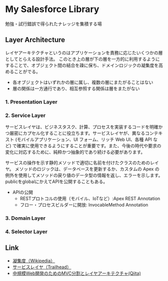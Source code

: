 # My Salesforce Library
勉強・試行錯誤で得られたナレッジを集積する場

## Layer Architecture
レイヤアーキテクチャというのはアプリケーションを責務に応じたいくつかの層としてとらえる設計手法。
このとき上の層が下の層を一方的に利用するようにすることで、オブジェクト間の結合を疎に保ち、ドメインロジックの凝集度を高めることがでる。
* 各オブジェクトはいずれかの層に属し、複数の層にまたがることはない
* 層の関係は一方通行であり、相互参照する関係は層をまたがない
### 1. Presentation Layer
### 2. Service Layer
サービスレイヤは、ビジネスタスク、計算、プロセスを実装するコードを明確かつ厳密にカプセル化することに役立ちます。サービスレイヤが、異なるコンテキスト (モバイルアプリケーション、UI フォーム、リッチ Web UI、各種 API など) で確実に使用できるようにすることが重要です。また、今後の時代や要求の変化に対応するために、純粋かつ抽象的であり続ける必要があります。

サービスの操作を示す静的メソッドで適切に名前を付けたクラスのためのレイヤ。
メソッドのロジックは、データベースを更新するか、カスタムの Apex の例外を使用してメソッドの戻り値のデータ型の情報を返し、エラーを示します。
publicをglobalにかえてAPIを公開することもある。
* APIの公開
    * RESTプロトコルの使用（モバイル、IoTなど）:Apex REST Annotation
    * フロー・プロセスビルダーに開放: InvocableMethod Annotation
### 3. Domain Layer
### 4. Selector Layer
## Link
- [凝集度（Wikipedia）](https://ja.wikipedia.org/wiki/%E5%87%9D%E9%9B%86%E5%BA%A6)
- [サービスレイヤ（Trailhead）](https://trailhead.salesforce.com/ja/trails/force_com_dev_advanced/modules/apex_patterns_sl/units/apex_patterns_sl_apply_sl_principles)
- [中規模Web開発のためのMVC分割とレイヤアーキテクチャ(Qiita)](https://qiita.com/yuku_t/items/961194a5443b618a4cac)
